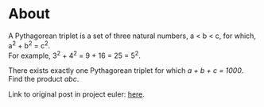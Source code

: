 # About

A Pythagorean triplet is a set of three natural numbers, a < b < c, for which, a<sup>2</sup> + b<sup>2</sup> = c<sup>2</sup>.  
For example, 3<sup>2</sup> + 4<sup>2</sup> = 9 + 16 = 25 = 5<sup>2</sup>.  

There exists exactly one Pythagorean triplet for which <i>a + b + c = 1000</i>.  
Find the product <i>abc</i>.  
  
Link to original post in project euler: [here](https://projecteuler.net/problem=9).  
